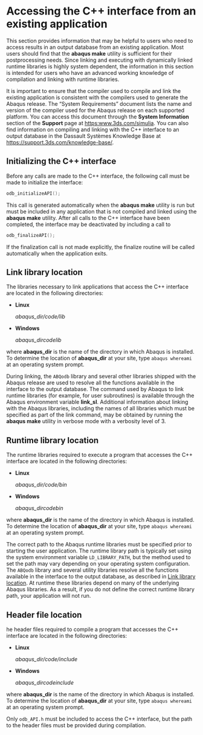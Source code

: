 # Accessing the C++ interface from an existing application

This section provides information that may be helpful to users who need to access results in an output database from an existing application. Most users should find that the **abaqus make** utility is sufficient for their postprocessing needs. Since linking and executing with dynamically linked runtime libraries is highly system dependent, the information in this section is intended for users who have an advanced working knowledge of compilation and linking with runtime libraries.

It is important to ensure that the compiler used to compile and link the existing application is consistent with the compilers used to generate the Abaqus release. The “System Requirements” document lists the name and version of the compiler used for the Abaqus release on each supported platform. You can access this document through the **System Information** section of the **Support** page at <https:www.3ds.com/simulia>. You can also find information on compiling and linking with the C++ interface to an output database in the Dassault Systèmes Knowledge Base at <https://support.3ds.com/knowledge-base/>.

## Initializing the C++ interface

Before any calls are made to the C++ interface, the following call must be made to initialize the interface:

```cpp
odb_initializeAPI();
```

This call is generated automatically when the **abaqus make** utility is run but must be included in any application that is not compiled and linked using the **abaqus make** utility. After all calls to the C++ interface have been completed, the interface may be deactivated by including a call to

```cpp
odb_finalizeAPI();
```

If the finalization call is not made explicitly, the finalize routine will be called automatically when the application exits.

## Link library location

The libraries necessary to link applications that access the C++ interface are located in the following directories:

- **Linux**

  _abaqus_dir/code/lib_

- **Windows**

  _abaqus_dircodelib_

where **abaqus_dir** is the name of the directory in which Abaqus is installed. To determine the location of **abaqus_dir** at your site, type `abaqus whereami` at an operating system prompt.

During linking, the `ABQodb` library and several other libraries shipped with the Abaqus release are used to resolve all the functions available in the interface to the output database. The command used by Abaqus to link runtime libraries (for example, for user subroutines) is available through the Abaqus environment variable **link_sl**. Additional information about linking with the Abaqus libraries, including the names of all libraries which must be specified as part of the link command, may be obtained by running the **abaqus make** utility in verbose mode with a verbosity level of 3.

## Runtime library location

The runtime libraries required to execute a program that accesses the C++ interface are located in the following directories:

- **Linux**

  _abaqus_dir/code/bin_

- **Windows**

  _abaqus_dircodebin_

where **abaqus_dir** is the name of the directory in which Abaqus is installed. To determine the location of **abaqus_dir** at your site, type `abaqus whereami` at an operating system prompt.

The correct path to the Abaqus runtime libraries must be specified prior to starting the user application. The runtime library path is typically set using the system environment variable `LD_LIBRARY_PATH`, but the method used to set the path may vary depending on your operating system configuration. The `ABQodb` library and several utility libraries resolve all the functions available in the interface to the output database, as described in [Link library location](https://help.3ds.com/2021/English/DSSIMULIA_Established/SIMACAECMDRefMap/simacmd-c-odbintrocpplinklibrary.htm?contextscope=all). At runtime these libraries depend on many of the underlying Abaqus libraries. As a result, if you do not define the correct runtime library path, your application will not run.

## Header file location

he header files required to compile a program that accesses the C++ interface are located in the following directories:

- **Linux**

  _abaqus_dir/code/include_

- **Windows**

  _abaqus_dircodeinclude_

where **abaqus_dir** is the name of the directory in which Abaqus is installed. To determine the location of **abaqus_dir** at your site, type `abaqus whereami` at an operating system prompt.

Only `odb_API.h` must be included to access the C++ interface, but the path to the header files must be provided during compilation.
